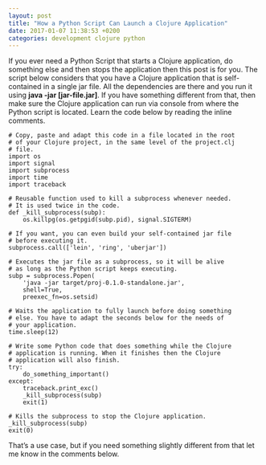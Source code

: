 ```yaml
---
layout: post
title: "How a Python Script Can Launch a Clojure Application"
date: 2017-01-07 11:38:53 +0200
categories: development clojure python
---
```


If you ever need a Python Script that starts a Clojure application, do something else and then stops the application then this post is for you. The script below considers that you have a Clojure application that is self-contained in a single jar file. All the dependencies are there and you run it using <strong>java -jar [jar-file.jar]</strong>. If you have something different from that, then make sure the Clojure application can run via console from where the Python script is located. Learn the code below by reading the inline comments.

```
# Copy, paste and adapt this code in a file located in the root
# of your Clojure project, in the same level of the project.clj 
# file.
import os
import signal
import subprocess
import time
import traceback

# Reusable function used to kill a subprocess whenever needed. 
# It is used twice in the code.
def _kill_subprocess(subp):
    os.killpg(os.getpgid(subp.pid), signal.SIGTERM)

# If you want, you can even build your self-contained jar file 
# before executing it.
subprocess.call(['lein', 'ring', 'uberjar'])

# Executes the jar file as a subprocess, so it will be alive 
# as long as the Python script keeps executing.
subp = subprocess.Popen(
    'java -jar target/proj-0.1.0-standalone.jar', 
    shell=True, 
    preexec_fn=os.setsid)

# Waits the application to fully launch before doing something 
# else. You have to adapt the seconds below for the needs of 
# your application.
time.sleep(12)

# Write some Python code that does something while the Clojure
# application is running. When it finishes then the Clojure
# application will also finish. 
try:
    do_something_important()
except:
    traceback.print_exc()
    _kill_subprocess(subp)
    exit(1)

# Kills the subprocess to stop the Clojure application.
_kill_subprocess(subp)
exit(0)
```

That’s a use case, but if you need something slightly different from that let me know in the comments below. 
